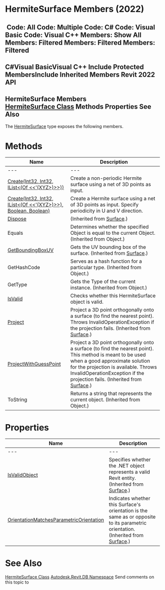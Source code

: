 # HermiteSurface Members (2022)

﻿
 Code: All Code: Multiple Code: C# Code: Visual Basic Code: Visual C++  Members: Show All Members: Filtered Members: Filtered Members: Filtered   
---  
C#Visual BasicVisual C++
Include Protected MembersInclude Inherited Members
Revit 2022 API  
---  
HermiteSurface Members  
[HermiteSurface Class](55ff0501-286a-79d6-0530-b34ce6ce09af.md "HermiteSurface Class") Methods Properties See Also  
---  
The [HermiteSurface](55ff0501-286a-79d6-0530-b34ce6ce09af.md "HermiteSurface Class") type exposes the following members.
# Methods
| Name | Description |
| --- | --- |
| --- | --- | --- |
| [Create(Int32, Int32, IList<(Of <<'(XYZ>)>>))](cf4eb83b-5e6a-8f36-7c24-b215815b850b.md "Create Method \(Int32, Int32, IList\(XYZ\)\)") | Create a non-periodic Hermite surface using a net of 3D points as input. |
| [Create(Int32, Int32, IList<(Of <<'(XYZ>)>>), Boolean, Boolean)](e4480853-0cfd-3856-d931-a0b456a09fe5.md "Create Method \(Int32, Int32, IList\(XYZ\), Boolean, Boolean\)") | Create a Hermite surface using a net of 3D points as input. Specify periodicity in U and V direction. |
| [Dispose](c9ee1344-bc19-d833-52e7-dcc4931fe085.md "Dispose Method") | (Inherited from [Surface](bb391358-5ca0-578d-e8e2-6d1b30c472d8.md "Surface Class").) |
| Equals | Determines whether the specified Object is equal to the current Object. (Inherited from Object.) |
| [GetBoundingBoxUV](5084214f-219f-780f-fe03-f16b62b2660d.md "GetBoundingBoxUV Method") | Gets the UV bounding box of the surface.  (Inherited from [Surface](bb391358-5ca0-578d-e8e2-6d1b30c472d8.md "Surface Class").) |
| GetHashCode | Serves as a hash function for a particular type.  (Inherited from Object.) |
| GetType | Gets the Type of the current instance. (Inherited from Object.) |
| [IsValid](bcd3ba1e-de42-cca3-3815-4c8f41c690a4.md "IsValid Method") | Checks whether this HermiteSurface object is valid. |
| [Project](802cc09b-d0a4-dfc5-8ca1-e8c5e8cd4ced.md "Project Method") | Project a 3D point orthogonally onto a surface (to find the nearest point). Throws InvalidOperationException if the projection fails.  (Inherited from [Surface](bb391358-5ca0-578d-e8e2-6d1b30c472d8.md "Surface Class").) |
| [ProjectWithGuessPoint](db8cc42a-9f34-611a-d9c5-852f3935887f.md "ProjectWithGuessPoint Method") | Project a 3D point orthogonally onto a surface (to find the nearest point). This method is meant to be used when a good approximate solution for the projection is available. Throws InvalidOperationException if the projection fails.  (Inherited from [Surface](bb391358-5ca0-578d-e8e2-6d1b30c472d8.md "Surface Class").) |
| ToString | Returns a string that represents the current object. (Inherited from Object.) |

# Properties
| Name | Description |
| --- | --- |
| --- | --- | --- |
| [IsValidObject](6429595a-a6e1-2501-1e60-9c53814a9108.md "IsValidObject Property") | Specifies whether the .NET object represents a valid Revit entity.  (Inherited from [Surface](bb391358-5ca0-578d-e8e2-6d1b30c472d8.md "Surface Class").) |
| [OrientationMatchesParametricOrientation](451b549f-2bc4-4f37-9f32-981fe18868a8.md "OrientationMatchesParametricOrientation Property") | Indicates whether this Surface's orientation is the same as or opposite to its parametric orientation.  (Inherited from [Surface](bb391358-5ca0-578d-e8e2-6d1b30c472d8.md "Surface Class").) |

# See Also
[HermiteSurface Class](55ff0501-286a-79d6-0530-b34ce6ce09af.md "HermiteSurface Class")
[Autodesk.Revit.DB Namespace](87546ba7-461b-c646-cbb1-2cb8f5bff8b2.md "Autodesk.Revit.DB Namespace")
Send comments on this topic to 